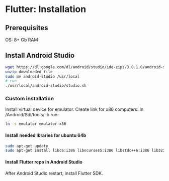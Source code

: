 # Flutter: Installation
## Prerequisites
OS: 8+ Gb RAM

## Install Android Studio
```bash
wget https://dl.google.com/dl/android/studio/ide-zips/3.0.1.0/android-studio-ide-171.4443003-linux.zip
unzip downloaded file
sudo mv android-studio /usr/local
# run
./usr/local/android-studio/studio.sh
```
### Custom installation
Install virtual device for emulator. Create link for x86 computers:
In /Android/Sdl/tools/lib run:
```bash
ln -s emulator emulator-x86
```
#### Install needed lbraries for ubuntu 64b
```bash
sudo apt-get update
sudo apt-get install libc6:i386 libncurses5:i386 libstdc++6:i386 lib32z1 libbz2-1.0:i386
```
#### Install Flutter repo in Android Studio
After Android Studio restart, install Flutter SDK.
